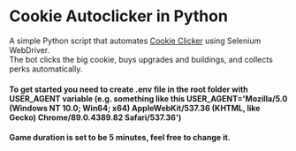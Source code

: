 # Cookie Autoclicker in Python<br>
A simple Python script that automates [Cookie Clicker](https://ozh.github.io/cookieclicker/) using Selenium WebDriver.<br>
The bot clicks the big cookie, buys upgrades and buildings, and collects perks automatically.

#### To get started you need to create .env file in the root folder with USER_AGENT variable (e.g. something like this USER_AGENT='Mozilla/5.0 (Windows NT 10.0; Win64; x64) AppleWebKit/537.36 (KHTML, like Gecko) Chrome/89.0.4389.82 Safari/537.36')<br>
#### Game duration is set to be 5 minutes, feel free to change it.
